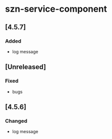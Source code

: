 # szn-service-component

## [4.5.7]
### Added
- log message

## [Unreleased]
### Fixed
- bugs

## [4.5.6]
### Changed
- log message
